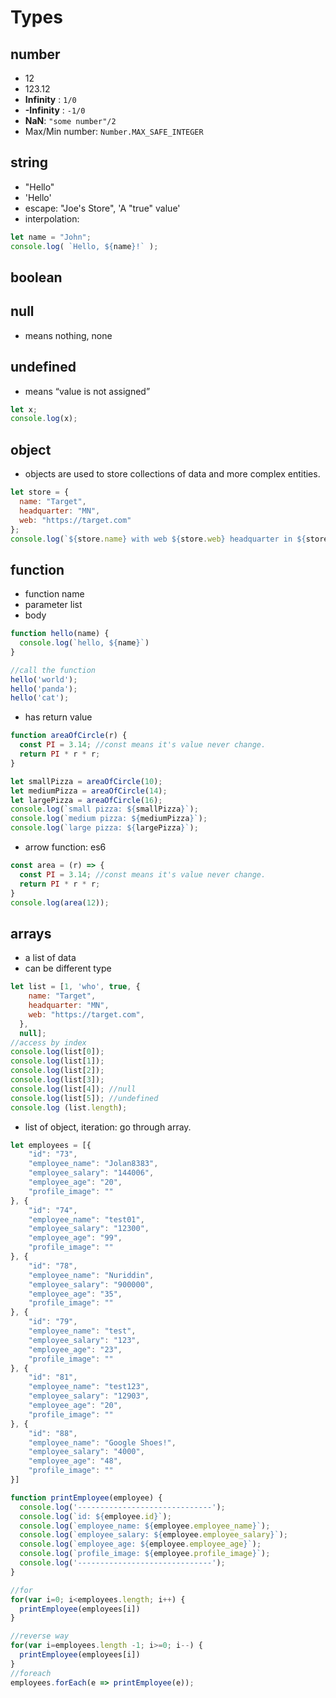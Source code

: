 # Types

## number
* 12
* 123.12
* **Infinity** : `1/0`
* **-Infinity** : `-1/0`
* **NaN**: `"some number"/2`
* Max/Min number: `Number.MAX_SAFE_INTEGER`

## string
* "Hello"
* 'Hello'
* escape: "Joe's Store", 'A "true" value'
* interpolation: 
```javascript
let name = "John";
console.log( `Hello, ${name}!` ); 
```

## boolean


## null
* means nothing, none

## undefined
* means “value is not assigned”
```javascript
let x;
console.log(x); 
```

## object
* objects are used to store collections of data and more complex entities.
```javascript
let store = {
  name: "Target",
  headquarter: "MN",
  web: "https://target.com"
};
console.log(`${store.name} with web ${store.web} headquarter in ${store.headquarter}`);
```

## function
* function name
* parameter list
* body
```javascript
function hello(name) {
  console.log(`hello, ${name}`)
}

//call the function
hello('world');
hello('panda');
hello('cat');
```
* has return value
```javascript
function areaOfCircle(r) {
  const PI = 3.14; //const means it's value never change.
  return PI * r * r;
}

let smallPizza = areaOfCircle(10);
let mediumPizza = areaOfCircle(14);
let largePizza = areaOfCircle(16);
console.log(`small pizza: ${smallPizza}`);
console.log(`medium pizza: ${mediumPizza}`);
console.log(`large pizza: ${largePizza}`);
```

* arrow function: es6
```javascript
const area = (r) => {
  const PI = 3.14; //const means it's value never change.
  return PI * r * r;
}
console.log(area(12));
```

## arrays
* a list of data
* can be different type
```javascript
let list = [1, 'who', true, {
    name: "Target",
    headquarter: "MN",
    web: "https://target.com",
  }, 
  null];
//access by index
console.log(list[0]);
console.log(list[1]);
console.log(list[2]);
console.log(list[3]);
console.log(list[4]); //null
console.log(list[5]); //undefined
console.log (list.length);
```
* list of object, iteration: go through array. 
```javascript
let employees = [{
	"id": "73",
	"employee_name": "Jolan8383",
	"employee_salary": "144006",
	"employee_age": "20",
	"profile_image": ""
}, {
	"id": "74",
	"employee_name": "test01",
	"employee_salary": "12300",
	"employee_age": "99",
	"profile_image": ""
}, {
	"id": "78",
	"employee_name": "Nuriddin",
	"employee_salary": "900000",
	"employee_age": "35",
	"profile_image": ""
}, {
	"id": "79",
	"employee_name": "test",
	"employee_salary": "123",
	"employee_age": "23",
	"profile_image": ""
}, {
	"id": "81",
	"employee_name": "test123",
	"employee_salary": "12903",
	"employee_age": "20",
	"profile_image": ""
}, {
	"id": "88",
	"employee_name": "Google Shoes!",
	"employee_salary": "4000",
	"employee_age": "48",
	"profile_image": ""
}]

function printEmployee(employee) {
  console.log('------------------------------');
  console.log(`id: ${employee.id}`);
  console.log(`employee_name: ${employee.employee_name}`);
  console.log(`employee_salary: ${employee.employee_salary}`);
  console.log(`employee_age: ${employee.employee_age}`);
  console.log(`profile_image: ${employee.profile_image}`);
  console.log('------------------------------');
}

//for
for(var i=0; i<employees.length; i++) {
  printEmployee(employees[i])
}

//reverse way
for(var i=employees.length -1; i>=0; i--) {
  printEmployee(employees[i])
}
//foreach
employees.forEach(e => printEmployee(e));
```
